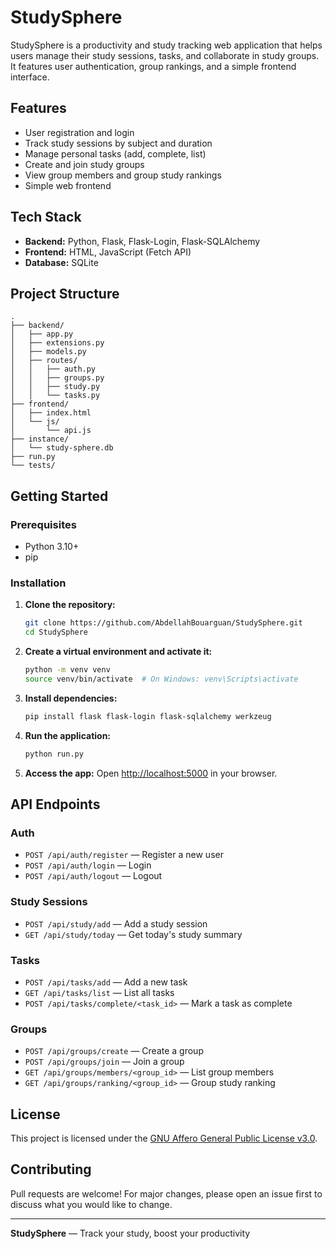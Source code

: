 # StudySphere

StudySphere is a productivity and study tracking web application that helps users manage their study sessions, tasks, and collaborate in study groups. It features user authentication, group rankings, and a simple frontend interface.

## Features

- User registration and login
- Track study sessions by subject and duration
- Manage personal tasks (add, complete, list)
- Create and join study groups
- View group members and group study rankings
- Simple web frontend

## Tech Stack

- **Backend:** Python, Flask, Flask-Login, Flask-SQLAlchemy
- **Frontend:** HTML, JavaScript (Fetch API)
- **Database:** SQLite

## Project Structure

```
.
├── backend/
│   ├── app.py
│   ├── extensions.py
│   ├── models.py
│   ├── routes/
│   │   ├── auth.py
│   │   ├── groups.py
│   │   ├── study.py
│   │   └── tasks.py
├── frontend/
│   ├── index.html
│   └── js/
│       └── api.js
├── instance/
│   └── study-sphere.db
├── run.py
└── tests/
```

## Getting Started

### Prerequisites

- Python 3.10+
- pip

### Installation

1. **Clone the repository:**
   ```sh
   git clone https://github.com/AbdellahBouarguan/StudySphere.git
   cd StudySphere
   ```

2. **Create a virtual environment and activate it:**
   ```sh
   python -m venv venv
   source venv/bin/activate  # On Windows: venv\Scripts\activate
   ```

3. **Install dependencies:**
   ```sh
   pip install flask flask-login flask-sqlalchemy werkzeug
   ```

4. **Run the application:**
   ```sh
   python run.py
   ```

5. **Access the app:**
   Open [http://localhost:5000](http://localhost:5000) in your browser.

## API Endpoints

### Auth

- `POST /api/auth/register` — Register a new user
- `POST /api/auth/login` — Login
- `POST /api/auth/logout` — Logout

### Study Sessions

- `POST /api/study/add` — Add a study session
- `GET /api/study/today` — Get today's study summary

### Tasks

- `POST /api/tasks/add` — Add a new task
- `GET /api/tasks/list` — List all tasks
- `POST /api/tasks/complete/<task_id>` — Mark a task as complete

### Groups

- `POST /api/groups/create` — Create a group
- `POST /api/groups/join` — Join a group
- `GET /api/groups/members/<group_id>` — List group members
- `GET /api/groups/ranking/<group_id>` — Group study ranking

## License

This project is licensed under the [GNU Affero General Public License v3.0](LICENSE).

## Contributing

Pull requests are welcome! For major changes, please open an issue first to discuss what you would like to change.

---

**StudySphere** — Track your study, boost your productivity
